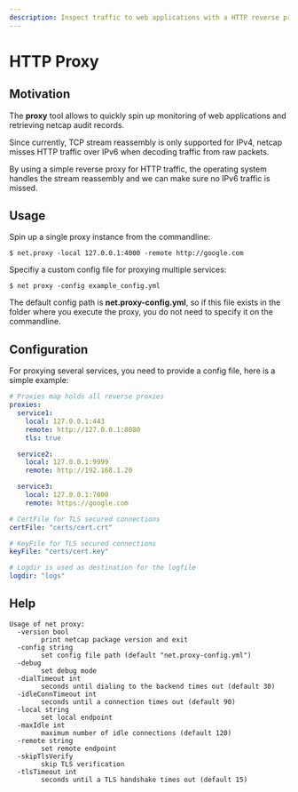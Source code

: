 ```yaml
---
description: Inspect traffic to web applications with a HTTP reverse proxy
---
```


# HTTP Proxy

## Motivation

The **proxy** tool allows to quickly spin up monitoring of web applications and retrieving netcap audit records.

Since currently, TCP stream reassembly is only supported for IPv4, netcap misses HTTP traffic over IPv6 when decoding traffic from raw packets.

By using a simple reverse proxy for HTTP traffic, the operating system handles the stream reassembly and we can make sure no IPv6 traffic is missed.

## Usage

Spin up a single proxy instance from the commandline:

`$ net.proxy -local 127.0.0.1:4000 -remote http://google.com`

Specifiy a custom config file for proxying multiple services:

```text
$ net proxy -config example_config.yml
```

The default config path is **net.proxy-config.yml**, so if this file exists in the folder where you execute the proxy, you do not need to specify it on the commandline.

## Configuration

For proxying several services, you need to provide a config file, here is a simple example:

```yaml
# Proxies map holds all reverse proxies
proxies:
  service1:
    local: 127.0.0.1:443
    remote: http://127.0.0.1:8080
    tls: true

  service2:
    local: 127.0.0.1:9999
    remote: http://192.168.1.20

  service3:
    local: 127.0.0.1:7000
    remote: https://google.com

# CertFile for TLS secured connections
certFile: "certs/cert.crt"

# KeyFile for TLS secured connections
keyFile: "certs/cert.key"

# Logdir is used as destination for the logfile
logdir: "logs"
```

## Help

```text
Usage of net proxy:
  -version bool
        print netcap package version and exit
  -config string
        set config file path (default "net.proxy-config.yml")
  -debug
        set debug mode
  -dialTimeout int
        seconds until dialing to the backend times out (default 30)
  -idleConnTimeout int
        seconds until a connection times out (default 90)
  -local string
        set local endpoint
  -maxIdle int
        maximum number of idle connections (default 120)
  -remote string
        set remote endpoint
  -skipTlsVerify
        skip TLS verification
  -tlsTimeout int
        seconds until a TLS handshake times out (default 15)
```


